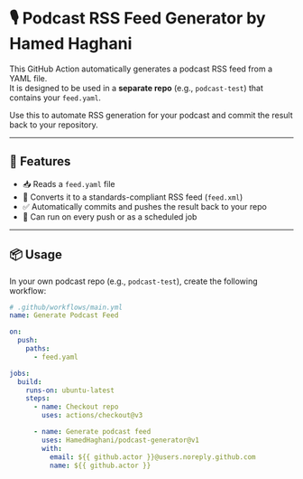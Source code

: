 # 🎙️ Podcast RSS Feed Generator by Hamed Haghani

This GitHub Action automatically generates a podcast RSS feed from a YAML file.  
It is designed to be used in a **separate repo** (e.g., `podcast-test`) that contains your `feed.yaml`.


Use this to automate RSS generation for your podcast and commit the result back to your repository.

----

## 🚀 Features 

- 📥 Reads a `feed.yaml` file
- 📄 Converts it to a standards-compliant RSS feed (`feed.xml`)
- ✅ Automatically commits and pushes the result back to your repo
- 🔄 Can run on every push or as a scheduled job

---


## 📦 Usage

In your own podcast repo (e.g., `podcast-test`), create the following workflow:

```yaml
# .github/workflows/main.yml
name: Generate Podcast Feed

on:
  push:
    paths:
      - feed.yaml

jobs:
  build:
    runs-on: ubuntu-latest
    steps:
      - name: Checkout repo
        uses: actions/checkout@v3

      - name: Generate podcast feed
        uses: HamedHaghani/podcast-generator@v1
        with:
          email: ${{ github.actor }}@users.noreply.github.com
          name: ${{ github.actor }}
